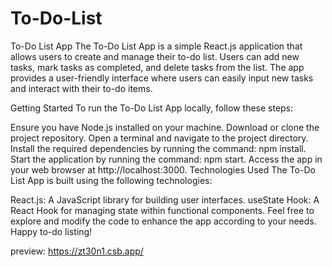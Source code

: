 # To-Do-List
To-Do List App The To-Do List App is a simple React.js application that allows users to create and manage their to-do list. Users can add new tasks, mark tasks as completed, and delete tasks from the list. The app provides a user-friendly interface where users can easily input new tasks and interact with their to-do items.

Getting Started To run the To-Do List App locally, follow these steps:

Ensure you have Node.js installed on your machine. Download or clone the project repository. Open a terminal and navigate to the project directory. Install the required dependencies by running the command: npm install. Start the application by running the command: npm start. Access the app in your web browser at http://localhost:3000. Technologies Used The To-Do List App is built using the following technologies:

React.js: A JavaScript library for building user interfaces. useState Hook: A React Hook for managing state within functional components. Feel free to explore and modify the code to enhance the app according to your needs. Happy to-do listing!

preview: https://zt30n1.csb.app/

